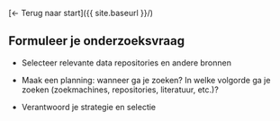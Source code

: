 

[← Terug naar start]({{ site.baseurl }}/)

## Formuleer je onderzoeksvraag

- Selecteer relevante data repositories en andere bronnen

- Maak een planning: wanneer ga je zoeken? In welke volgorde ga je zoeken (zoekmachines, repositories, literatuur, etc.)?

- Verantwoord je strategie en selectie
